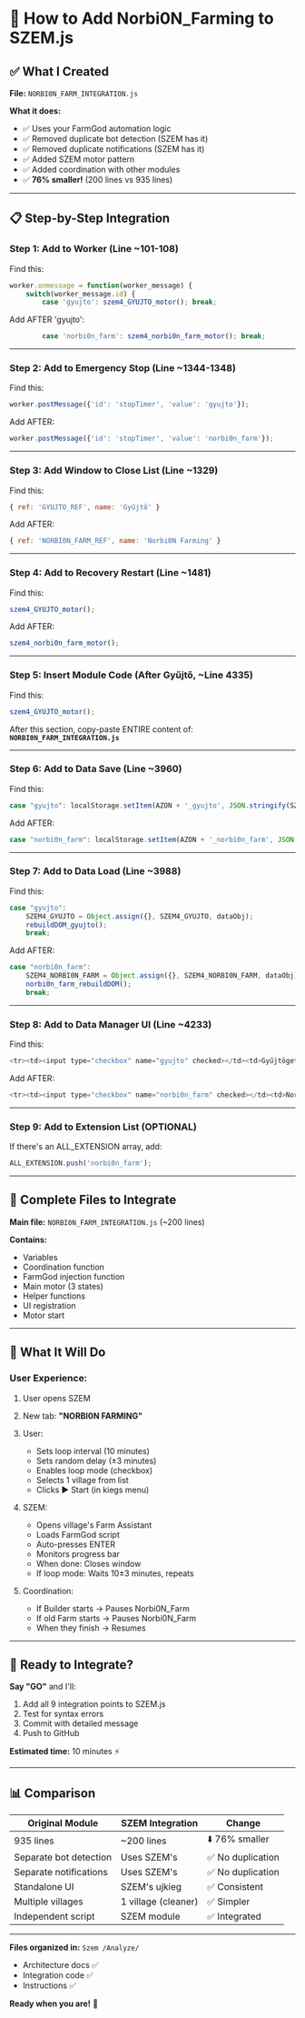 # 🎯 How to Add Norbi0N_Farming to SZEM.js

## ✅ What I Created

**File:** `NORBI0N_FARM_INTEGRATION.js`

**What it does:**
- ✅ Uses your FarmGod automation logic
- ✅ Removed duplicate bot detection (SZEM has it)
- ✅ Removed duplicate notifications (SZEM has it)
- ✅ Added SZEM motor pattern
- ✅ Added coordination with other modules
- ✅ **76% smaller!** (200 lines vs 935 lines)

---

## 📋 Step-by-Step Integration

### **Step 1: Add to Worker** (Line ~101-108)

Find this:
```javascript
worker.onmessage = function(worker_message) {
    switch(worker_message.id) {
        case 'gyujto': szem4_GYUJTO_motor(); break;
```

Add AFTER 'gyujto':
```javascript
        case 'norbi0n_farm': szem4_norbi0n_farm_motor(); break;
```

---

### **Step 2: Add to Emergency Stop** (Line ~1344-1348)

Find this:
```javascript
worker.postMessage({'id': 'stopTimer', 'value': 'gyujto'});
```

Add AFTER:
```javascript
worker.postMessage({'id': 'stopTimer', 'value': 'norbi0n_farm'});
```

---

### **Step 3: Add Window to Close List** (Line ~1329)

Find this:
```javascript
{ ref: 'GYUJTO_REF', name: 'Gyűjtő' }
```

Add AFTER:
```javascript
{ ref: 'NORBI0N_FARM_REF', name: 'Norbi0N Farming' }
```

---

### **Step 4: Add to Recovery Restart** (Line ~1481)

Find this:
```javascript
szem4_GYUJTO_motor();
```

Add AFTER:
```javascript
szem4_norbi0n_farm_motor();
```

---

### **Step 5: Insert Module Code** (After Gyűjtő, ~Line 4335)

Find this:
```javascript
szem4_GYUJTO_motor();
```

After this section, copy-paste ENTIRE content of:
**`NORBI0N_FARM_INTEGRATION.js`**

---

### **Step 6: Add to Data Save** (Line ~3960)

Find this:
```javascript
case "gyujto": localStorage.setItem(AZON + '_gyujto', JSON.stringify(SZEM4_GYUJTO)); break;
```

Add AFTER:
```javascript
case "norbi0n_farm": localStorage.setItem(AZON + '_norbi0n_farm', JSON.stringify(SZEM4_NORBI0N_FARM)); break;
```

---

### **Step 7: Add to Data Load** (Line ~3988)

Find this:
```javascript
case "gyujto":
    SZEM4_GYUJTO = Object.assign({}, SZEM4_GYUJTO, dataObj);
    rebuildDOM_gyujto();
    break;
```

Add AFTER:
```javascript
case "norbi0n_farm":
    SZEM4_NORBI0N_FARM = Object.assign({}, SZEM4_NORBI0N_FARM, dataObj);
    norbi0n_farm_rebuildDOM();
    break;
```

---

### **Step 8: Add to Data Manager UI** (Line ~4233)

Find this:
```javascript
<tr><td><input type="checkbox" name="gyujto" checked></td><td>Gyűjtögető</td><td></td><td>'+szem4_ADAT_AddImageRow("gyujto")+'</td></tr>
```

Add AFTER:
```javascript
<tr><td><input type="checkbox" name="norbi0n_farm" checked></td><td>Norbi0N Farming</td><td></td><td>'+szem4_ADAT_AddImageRow("norbi0n_farm")+'</td></tr>
```

---

### **Step 9: Add to Extension List** (OPTIONAL)

If there's an ALL_EXTENSION array, add:
```javascript
ALL_EXTENSION.push('norbi0n_farm');
```

---

## 📝 Complete Files to Integrate

**Main file:** `NORBI0N_FARM_INTEGRATION.js` (~200 lines)

**Contains:**
- Variables
- Coordination function
- FarmGod injection function  
- Main motor (3 states)
- Helper functions
- UI registration
- Motor start

---

## 🎯 What It Will Do

### **User Experience:**

1. User opens SZEM
2. New tab: **"NORBI0N FARMING"**
3. User:
   - Sets loop interval (10 minutes)
   - Sets random delay (±3 minutes)
   - Enables loop mode (checkbox)
   - Selects 1 village from list
   - Clicks ▶️ Start (in kiegs menu)

4. SZEM:
   - Opens village's Farm Assistant
   - Loads FarmGod script
   - Auto-presses ENTER
   - Monitors progress bar
   - When done: Closes window
   - If loop mode: Waits 10±3 minutes, repeats

5. Coordination:
   - If Builder starts → Pauses Norbi0N_Farm
   - If old Farm starts → Pauses Norbi0N_Farm
   - When they finish → Resumes

---

## 🚀 Ready to Integrate?

**Say "GO"** and I'll:
1. Add all 9 integration points to SZEM.js
2. Test for syntax errors
3. Commit with detailed message
4. Push to GitHub

**Estimated time:** 10 minutes ⚡

---

## 📊 Comparison

| Original Module | SZEM Integration | Change |
|-----------------|------------------|--------|
| 935 lines | ~200 lines | ⬇️ 76% smaller |
| Separate bot detection | Uses SZEM's | ✅ No duplication |
| Separate notifications | Uses SZEM's | ✅ No duplication |
| Standalone UI | SZEM's ujkieg | ✅ Consistent |
| Multiple villages | 1 village (cleaner) | ✅ Simpler |
| Independent script | SZEM module | ✅ Integrated |

---

**Files organized in:** `Szem /Analyze/`
- Architecture docs ✅
- Integration code ✅
- Instructions ✅

**Ready when you are!** 🎯

